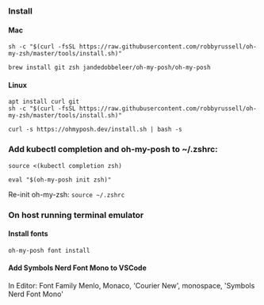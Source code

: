 
### Install

#### Mac
```
sh -c "$(curl -fsSL https://raw.githubusercontent.com/robbyrussell/oh-my-zsh/master/tools/install.sh)"

brew install git zsh jandedobbeleer/oh-my-posh/oh-my-posh
```

#### Linux
```
apt install curl git
sh -c "$(curl -fsSL https://raw.githubusercontent.com/robbyrussell/oh-my-zsh/master/tools/install.sh)"

curl -s https://ohmyposh.dev/install.sh | bash -s
```


### Add kubectl completion and oh-my-posh to ~/.zshrc:
```
source <(kubectl completion zsh)

eval "$(oh-my-posh init zsh)"
```

Re-init oh-my-zsh: ```source ~/.zshrc```

### On host running terminal emulator

#### Install fonts
```oh-my-posh font install```

#### Add Symbols Nerd Font Mono to VSCode
In Editor: Font Family
Menlo, Monaco, 'Courier New', monospace, 'Symbols Nerd Font Mono'
